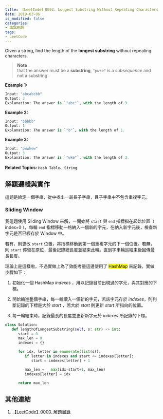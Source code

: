 ```yaml
---
title: 【LeetCode】0003. Longest Substring Without Repeating Characters
date: 2019-03-06
is_modified: false
categories:
- 面試刷題
tags:
- LeetCode
--- 
```


Given a string, find the length of the  **longest substring**  without repeating characters.
<!--more-->
> **Note**    
> that the answer must be a **substring**, `"pwke"` is a _subsequence_ and not a substring.

<p class="paragraph-spacing"></p>

**Example 1:**
```python
Input: "abcabcbb"
Output: 3 
Explanation: The answer is `"abc"`, with the length of 3. 
```

**Example 2:**
```python
Input: "bbbbb"
Output: 1 
Explanation: The answer is `"b"`, with the length of 1.
```

**Example 3:**
```python
Input: "pwwkew"
Output: 3 
Explanation: The answer is `"wke"`, with the length of 3. 
```
<p class="paragraph-spacing"></p>

**Related Topics:** `Hash Table`、`String`



## 解題邏輯與實作
這題是給定一個字串，從中找出一最長子字串，且子字串中不包含重複字元。


### Sliding Window
我這題使用 Sliding Window 來解，一開始將 ```start``` 與 ```end``` 指標指在起始位置（ index=0 ），每輪 ```end``` 指標移動一格納入一個新的字元，在納入新字元後，檢查新字元是否已經存於 Window 中。

若有，則更改  ```start```  位置，將指標移動到第一個重複字元的下一個位置。若無，則  ```start```  停留在原位，最後記錄總長度並結束此輪。直到字串輪巡結束後回傳最長長度。

<p class="paragraph-spacing"></p>

理論上是這樣啦，不過實做上為了效能考量這邊使用了 <mark>HashMap</mark> 來記錄，實做步驟如下：

1.  初始化一個 HashMap _indexes_ ，用以記錄目前出現過的字元，與其對應的下標。

2.  開始輪巡整個字串，每一輪讀入一個新的字元，若該字元存於 _indexes_，則判斷記錄的下標是大於 _start_ ，若大於 _start_ 則更新 _start_ 所指向的位置。

3.  每一輪結束時，記錄最長的長度並更新新字元於 _indexes_ 所記錄的下標。


```python
class Solution:
   def lengthOfLongestSubstring(self, s: str) -> int:
      start = 0
      max_len = 0
      indexes = {}

      for idx, letter in enumerate(list(s)):
         if letter in indexes and start <= indexes[letter]:
            start = indexes[letter] + 1

         max_len =   max(idx-start+1, max_len)
         indexes[letter] = idx

      return max_len 
```



## 其他連結
1. [【LeetCode】0000. 解題目錄](/LeetCode-0000-Contents/)